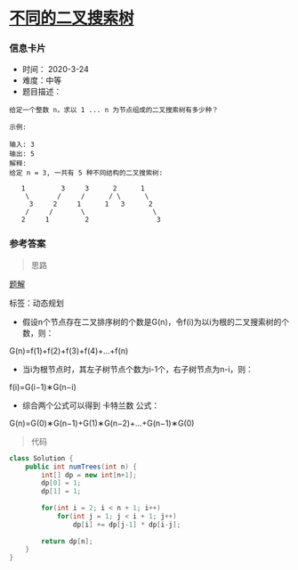 # [不同的二叉搜索树](https://leetcode-cn.com/problems/unique-binary-search-trees/)

### 信息卡片

- 时间： 2020-3-24
- 难度：中等
- 题目描述：

```
给定一个整数 n，求以 1 ... n 为节点组成的二叉搜索树有多少种？

示例:

输入: 3
输出: 5
解释:
给定 n = 3, 一共有 5 种不同结构的二叉搜索树:

   1         3     3      2      1
    \       /     /      / \      \
     3     2     1      1   3      2
    /     /       \                 \
   2     1         2                 3
```



### 参考答案

> 思路

[题解](https://leetcode-cn.com/problems/unique-binary-search-trees/solution/hua-jie-suan-fa-96-bu-tong-de-er-cha-sou-suo-shu-b/)

标签：动态规划

* 假设n个节点存在二叉排序树的个数是G(n)，令f(i)为以i为根的二叉搜索树的个数，则：

G(n)=f(1)+f(2)+f(3)+f(4)+...+f(n) 

* 当i为根节点时，其左子树节点个数为i-1个，右子树节点为n-i，则：

f(i)=G(i−1)∗G(n−i) 

* 综合两个公式可以得到 卡特兰数 公式：

G(n)=G(0)∗G(n−1)+G(1)∗G(n−2)+...+G(n−1)∗G(0) 



> 代码

```java
class Solution {
    public int numTrees(int n) {
        int[] dp = new int[n+1];
        dp[0] = 1;
        dp[1] = 1;
        
        for(int i = 2; i < n + 1; i++)
            for(int j = 1; j < i + 1; j++) 
                dp[i] += dp[j-1] * dp[i-j];
        
        return dp[n];
    }
}
```



